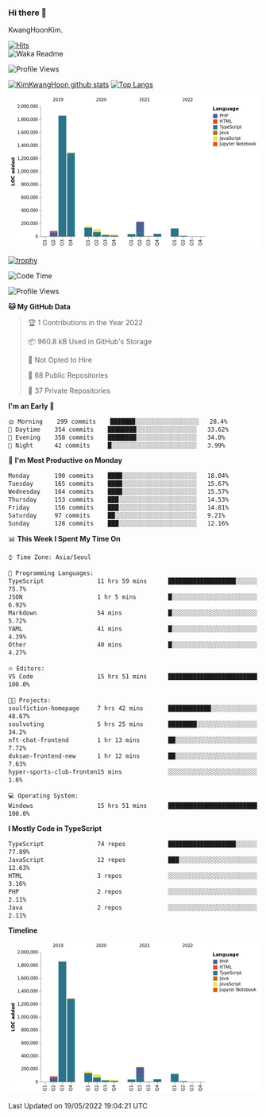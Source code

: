 ### Hi there 👋

KwangHoonKim.

[![Hits](https://hits.seeyoufarm.com/api/count/incr/badge.svg?url=https%3A%2F%2Fgithub.com%2Frhkdgns95)](https://hits.seeyoufarm.com)  
![Waka Readme](https://github.com/rhkdgns95/rhkdgns95/workflows/Waka%20Readme/badge.svg)

![Profile Views](http://img.shields.io/badge/Profile%20Views-0-blue)

[![KimKwangHoon github stats](https://github-readme-stats.vercel.app/api?username=rhkdgns95&show_icons=true)](https://github.com/rhkdgns95/github-readme-stats)   [![Top Langs](https://github-readme-stats.vercel.app/api/top-langs/?username=rhkdgns95&layout=compact)](https://github.com/rhkdgns95/github-readme-stats)   


![Chart not found](https://raw.githubusercontent.com/rhkdgns95/rhkdgns95/master/charts/bar_graph.png) 

[![trophy](https://github-profile-trophy.vercel.app/?username=rhkdgns95)](https://github.com/rhkdgns95/github-profile-trophy)

<!--START_SECTION:waka-->
![Code Time](http://img.shields.io/badge/Code%20Time-0%20secs-blue)

![Profile Views](http://img.shields.io/badge/Profile%20Views-1-blue)

**🐱 My GitHub Data** 

> 🏆 1 Contributions in the Year 2022
 > 
> 📦 960.8 kB Used in GitHub's Storage 
 > 
> 🚫 Not Opted to Hire
 > 
> 📜 68 Public Repositories 
 > 
> 🔑 37 Private Repositories  
 > 
**I'm an Early 🐤** 

```text
🌞 Morning    299 commits    ███████░░░░░░░░░░░░░░░░░░   28.4% 
🌆 Daytime    354 commits    ████████░░░░░░░░░░░░░░░░░   33.62% 
🌃 Evening    358 commits    ████████░░░░░░░░░░░░░░░░░   34.0% 
🌙 Night      42 commits     █░░░░░░░░░░░░░░░░░░░░░░░░   3.99%

```
📅 **I'm Most Productive on Monday** 

```text
Monday       190 commits    ████░░░░░░░░░░░░░░░░░░░░░   18.04% 
Tuesday      165 commits    ████░░░░░░░░░░░░░░░░░░░░░   15.67% 
Wednesday    164 commits    ████░░░░░░░░░░░░░░░░░░░░░   15.57% 
Thursday     153 commits    ███░░░░░░░░░░░░░░░░░░░░░░   14.53% 
Friday       156 commits    ███░░░░░░░░░░░░░░░░░░░░░░   14.81% 
Saturday     97 commits     ██░░░░░░░░░░░░░░░░░░░░░░░   9.21% 
Sunday       128 commits    ███░░░░░░░░░░░░░░░░░░░░░░   12.16%

```


📊 **This Week I Spent My Time On** 

```text
⌚︎ Time Zone: Asia/Seoul

💬 Programming Languages: 
TypeScript               11 hrs 59 mins      ███████████████████░░░░░░   75.7% 
JSON                     1 hr 5 mins         █░░░░░░░░░░░░░░░░░░░░░░░░   6.92% 
Markdown                 54 mins             █░░░░░░░░░░░░░░░░░░░░░░░░   5.72% 
YAML                     41 mins             █░░░░░░░░░░░░░░░░░░░░░░░░   4.39% 
Other                    40 mins             █░░░░░░░░░░░░░░░░░░░░░░░░   4.27%

🔥 Editors: 
VS Code                  15 hrs 51 mins      █████████████████████████   100.0%

🐱‍💻 Projects: 
soulfiction-homepage     7 hrs 42 mins       ████████████░░░░░░░░░░░░░   48.67% 
soulvoting               5 hrs 25 mins       ████████░░░░░░░░░░░░░░░░░   34.2% 
nft-chat-frontend        1 hr 13 mins        ██░░░░░░░░░░░░░░░░░░░░░░░   7.72% 
duksan-frontend-new      1 hr 12 mins        ██░░░░░░░░░░░░░░░░░░░░░░░   7.63% 
hyper-sports-club-fronten15 mins             ░░░░░░░░░░░░░░░░░░░░░░░░░   1.6%

💻 Operating System: 
Windows                  15 hrs 51 mins      █████████████████████████   100.0%

```

**I Mostly Code in TypeScript** 

```text
TypeScript               74 repos            ███████████████████░░░░░░   77.89% 
JavaScript               12 repos            ███░░░░░░░░░░░░░░░░░░░░░░   12.63% 
HTML                     3 repos             ░░░░░░░░░░░░░░░░░░░░░░░░░   3.16% 
PHP                      2 repos             ░░░░░░░░░░░░░░░░░░░░░░░░░   2.11% 
Java                     2 repos             ░░░░░░░░░░░░░░░░░░░░░░░░░   2.11%

```


**Timeline**

![Chart not found](https://raw.githubusercontent.com/rhkdgns95/rhkdgns95/master/charts/bar_graph.png) 


 Last Updated on 19/05/2022 19:04:21 UTC
<!--END_SECTION:waka-->
